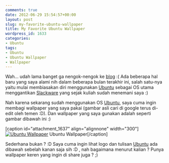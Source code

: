 ```yaml
---
comments: true
date: 2012-06-29 15:54:57+00:00
layout: post
slug: my-favorite-ubuntu-wallpaper
title: My Favorite Ubuntu Wallpaper
wordpress_id: 1633
categories:
- Ubuntu
tags:
- Ubuntu
- Ubuntu Wallpaper
- Wallpaper
---
```


Wah... udah lama banget ga nengok-nengok ke [blog](http://martinusadyh.web.id/) :( Ada beberapa hal baru yang saya alami nih dalam beberapa bulan terakhir ini, salah satu-nya yaitu mulai membiasakan diri menggunakan [Ubuntu](http://www.ubuntu.com/) sebagai OS utama menggantikan [Slackware](http://www.slackware.com/) yang sejak kuliah sudah menemani saya :)

Nah karena sekarang sudah menggunakan OS [Ubuntu](http://www.ubuntu.com/), saya cuma ingin membagi wallpaper yang saya pakai (gambar asli cari di google terus di-edit oleh temen :D). Dan wallpaper yang saya gunakan adalah seperti gambar dibawah ini :)

[caption id="attachment_1637" align="alignnone" width="300"][![Ubuntu Wallpaper](http://martinusadyh.web.id/wp-content/uploads/2012/06/Ubuntu_Wallpaper_Remade_by_Xxreaper008-300x240.png)](http://martinusadyh.web.id/gallery/?album=4&gallery=3&pid=158) Ubuntu Wallpaper[/caption]

Sederhana bukan ? :D Saya cuma ingin lihat logo dan tulisan [Ubuntu](http://www.ubuntu.com/)  ada dibawah sebelah kanan saja sih :D , nah bagaimana menurut kalian ? Punya wallpaper keren yang ingin di share juga ? ;)

